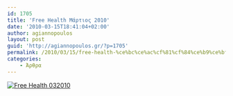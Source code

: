 ```yaml
---
id: 1705
title: 'Free Health Μάρτιος 2010'
date: '2010-03-15T18:41:04+02:00'
author: agiannopoulos
layout: post
guid: 'http://agiannopoulos.gr/?p=1705'
permalink: /2010/03/15/free-health-%ce%bc%ce%ac%cf%81%cf%84%ce%b9%ce%bf%cf%82-2010/
categories:
    - Άρθρα
---
```


[![](http://localhost:8000/wp-content/uploads/2012/04/free-health-032010.jpg?w=212 "Free Health 032010")](http://localhost:8000/wp-content/uploads/2012/04/free-health-032010.jpg)